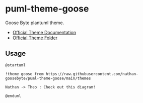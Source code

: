 # puml-theme-goose

Goose Byte plantuml theme.

- [Official Theme Documentation](https://plantuml.com/theme)
- [Official Theme Folder](https://github.com/plantuml/plantuml/tree/master/themes)


## Usage

```
@startuml

!theme goose from https://raw.githubusercontent.com/nathan-goosebyte/puml-theme-goose/main/themes

Nathan -> Theo : Check out this diagram!

@enduml
```
